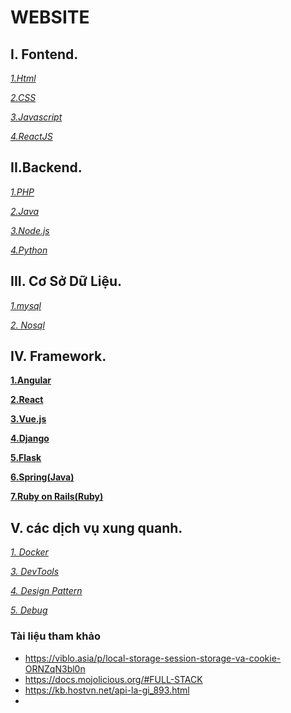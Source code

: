 # WEBSITE

## I. Fontend.

*[1.Html](https://github.com/Phungvanquang/Website/tree/main/html_css_javascript/html)*

*[2.CSS](https://github.com/Phungvanquang/Website/tree/main/html_css_javascript/CSS)*

*[3.Javascript]()*

*[4.ReactJS]()*

## II.Backend.

*[1.PHP](https://github.com/Phungvanquang/Website/tree/main/php)*

*[2.Java](https://github.com/Phungvanquang/Website/tree/main/JAVA)*

*[3.Node.js](https://github.com/Phungvanquang/Website/tree/main/node)*

*[4.Python]()*

## III. Cơ Sở Dữ Liệu.

*[1.mysql]()*

*[2. Nosql]()*
## IV. Framework.

**[1.Angular](https://github.com/Phungvanquang/Website/tree/main/Framework/Angular)**

**[2.React](https://github.com/Phungvanquang/Website/tree/main/Framework/React)**

**[3.Vue.js](https://github.com/Phungvanquang/Website/tree/main/Framework/Vue.js)**

**[4.Django](https://github.com/Phungvanquang/Website/tree/main/Framework/Django)**

**[5.Flask](https://github.com/Phungvanquang/Website/tree/main/Framework/Flask)**

**[6.Spring(Java)](https://github.com/Phungvanquang/Website/tree/main/Framework/Spring(Java))**

**[7.Ruby on Rails(Ruby)](https://github.com/Phungvanquang/Website/tree/main/Framework/Ruby%20on%20Rails(Ruby))**

## V. các dịch vụ xung quanh.

*[1. Docker](https://github.com/Phungvanquang/Website/tree/main/Docker)*

*[3. DevTools](https://github.com/Phungvanquang/Website/blob/main/DevTools)*

*[4. Design Pattern]()*

*[5. Debug](https://github.com/Phungvanquang/Website/tree/main/Debug)*
### Tài liệu tham khảo
- https://viblo.asia/p/local-storage-session-storage-va-cookie-ORNZqN3bl0n
- https://docs.mojolicious.org/#FULL-STACK
- https://kb.hostvn.net/api-la-gi_893.html
- 

*[]()*
*[]()*
*[]()*

